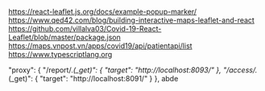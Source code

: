 https://react-leaflet.js.org/docs/example-popup-marker/
https://www.qed42.com/blog/building-interactive-maps-leaflet-and-react
https://github.com/villalva03/Covid-19-React-Leaflet/blob/master/package.json
https://maps.vnpost.vn/apps/covid19/api/patientapi/list
https://www.typescriptlang.org

"proxy": {
    "/report/.*(_get)": {
      "target": "http://localhost:8093/"
    },
    "/access/.*(_get)": {
      "target": "http://localhost:8091/"
    }
  },
abde